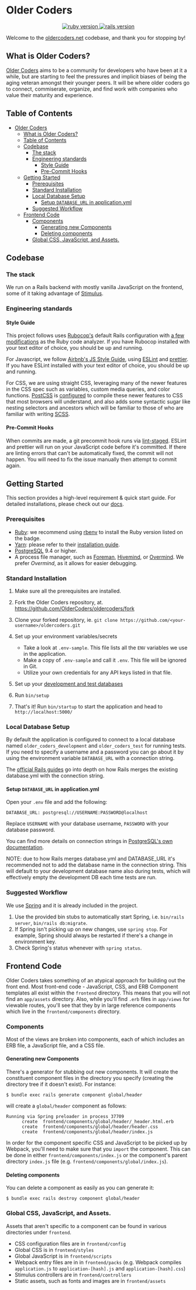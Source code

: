 # Older Coders

<p align="center">
  <a href="https://www.ruby-lang.org/en/">
    <img src="https://img.shields.io/badge/Ruby-v2.6.1-green.svg" alt="ruby version"/>
  </a>
  <a href="http://rubyonrails.org/">
    <img src="https://img.shields.io/badge/Rails-v6.0.0.rc1-brightgreen.svg" alt="rails version"/>
  </a>
</p>

Welcome to the [oldercoders.net](https://oldercoders.net) codebase, and thank you for stopping by!

## What is Older Coders?

[Older Coders](https://oldercoders.net) aims to be a community for developers who have been at it a while, but are starting to feel the pressures and implicit biases of being the aging veteran amongst their younger peers. It will be where older coders go to connect, commiserate, organize, and find work with companies who value their maturity and experience.

## Table of Contents

- [Older Coders](#older-coders)
  - [What is Older Coders?](#what-is-older-coders)
  - [Table of Contents](#table-of-contents)
  - [Codebase](#codebase)
    - [The stack](#the-stack)
    - [Engineering standards](#engineering-standards)
      - [Style Guide](#style-guide)
      - [Pre-Commit Hooks](#pre-commit-hooks)
  - [Getting Started](#getting-started)
    - [Prerequisites](#prerequisites)
    - [Standard Installation](#standard-installation)
    - [Local Database Setup](#local-database-setup)
      - [Setup `DATABASE_URL` in application.yml](#setup-databaseurl-in-applicationyml)
    - [Suggested Workflow](#suggested-workflow)
  - [Frontend Code](#frontend-code)
    - [Components](#components)
      - [Generating new Components](#generating-new-components)
      - [Deleting components](#deleting-components)
    - [Global CSS, JavaScript, and Assets.](#global-css-javascript-and-assets)

## Codebase

### The stack

We run on a Rails backend with mostly vanilla JavaScript on the frontend, some of it taking advantage of [Stimulus](https://stimulusjs.org).

### Engineering standards

#### Style Guide

This project follows uses [Rubocop's](https://github.com/bbatsov/rubocop) default Rails configuration with [a few modifications](https://github.com/OlderCoders/oldercoders/blob/master/.rubocop.yml) as the Ruby code analyzer. If you have Rubocop installed with your text editor of choice, you should be up and running.

For Javascript, we follow [Airbnb's JS Style Guide](https://github.com/airbnb/javascript), using [ESLint](https://eslint.org) and [prettier](https://github.com/prettier/prettier). If you have ESLint installed with your text editor of choice, you should be up and running. 

For CSS, we are using straight CSS, leveraging many of the newer features in the CSS spec such as variables, custom media queries, and color functions. [PostCSS](https://postcss.org) is [configured](https://github.com/OlderCoders/oldercoders/blob/master/postcss.config.js) to compile these newer features to CSS that most browsers will understand, and also adds some syntactic sugar like nesting selectors and ancestors which will be familiar to those of who are familiar with writing [SCSS](https://sass-lang.com).

#### Pre-Commit Hooks

When commits are made, a git precommit hook runs via [lint-staged](https://github.com/okonet/lint-staged). ESLint and prettier will run on your JavaScript code before it's committed. If there are linting errors that can't be automatically fixed, the commit will not happen. You will need to fix the issue manually then attempt to commit again.

## Getting Started

This section provides a high-level requirement & quick start guide. For detailed installations, please check out our [docs](http://docs.dev.to/installation).

### Prerequisites

- [Ruby](https://www.ruby-lang.org/en/): we recommend using [rbenv](https://github.com/rbenv/rbenv) to install the Ruby version listed on the badge.
- [Yarn](https://yarnpkg.com/): please refer to their [installation guide](https://yarnpkg.com/en/docs/install).
- [PostgreSQL](https://www.postgresql.org/) 9.4 or higher.
- A process file manager, such as [Foreman](https://github.com/ddollar/foreman), [Hivemind](https://github.com/DarthSim/hivemind), or [Overmind](https://github.com/DarthSim/overmind). We prefer *Overmind*, as it allows for easier debugging.

### Standard Installation

1. Make sure all the prerequisites are installed.
2. Fork the Older Coders repository, at. https://github.com/OlderCoders/oldercoders/fork
3. Clone your forked repository, ie. `git clone https://github.com/<your-username>/oldercoders.git`
4. Set up your environment variables/secrets

   - Take a look at `.env-sample`. This file lists all the `ENV` variables we use in the application.
   - Make a copy of `.env-sample` and call it `.env`. This file will be ignored in Git.
   - Utilize your own credentials for any API keys listed in that file.
  
5. Set up your [development and test databases](#local-database-setup)
6. Run `bin/setup`
7. That's it! Run `bin/startup` to start the application and head to `http://localhost:5000/`

### Local Database Setup

By default the application is configured to connect to a local database named `older_coders_development` and `older_coders_test` for running tests. If you need to specify a username and a password you can go about it by using the environment variable `DATABASE_URL` with a connection string.

The [official Rails guides](https://guides.rubyonrails.org/configuring.html#connection-preference) go into depth on how Rails merges the existing database.yml with the connection string.

#### Setup `DATABASE_URL` in application.yml

Open your `.env` file and add the following:

```
DATABASE_URL: postgresql://USERNAME:PASSWORD@localhost
```

Replace `USERNAME` with your database username, `PASSWORD` with your database password.

You can find more details on connection strings in [PostgreSQL's own documentation](https://www.postgresql.org/docs/10/static/libpq-connect.html#LIBPQ-CONNSTRING).

NOTE: due to how Rails merges database.yml and DATABASE_URL it's recommended not to add the database name in the connection string. This will default to your development database name also during tests, which will effectively empty the development DB each time tests are run.

### Suggested Workflow

We use [Spring](https://github.com/rails/spring) and it is already included in the project.

1.  Use the provided bin stubs to automatically start Spring, i.e. `bin/rails server`, `bin/rails db:migrate`.
2.  If Spring isn't picking up on new changes, use `spring stop`. For example, Spring should always be restarted if there's a change in environment key.
3.  Check Spring's status whenever with `spring status`.

## Frontend Code

Older Coders takes something of an atypical approach for building out the front end. Most front-end code - JavaScript, CSS, and ERB Component templates all exist within the `frontend` directory. This means that you will not find an `app/assets` directory. Also, while you'll find `.erb` files in `app/views` for viewable routes, you'll see that they by in large reference components which live in the `frontend/components` directory.

### Components

Most of the views are broken into components, each of which includes an ERB file, a JavaScript file, and a CSS file.

#### Generating new Components

There's a generator for stubbing out new components. It will create the constituent component files in the directory you specify (creating the directory tree if it doesn't exist). For instance:

```
$ bundle exec rails generate component global/header
```

will create a `global/header` component as follows:

```
Running via Spring preloader in process 37709
      create  frontend/components/global/header/_header.html.erb
      create  frontend/components/global/header/header.css
      create  frontend/components/global/header/index.js
```

In order for the component specific CSS and JavaScript to be picked up by Webpack, you'll need to make sure that you `import` the component. This can be done in either `frontend/components/index.js` or the component's parent directory `index.js` file (e.g. `frontend/components/global/index.js`).

#### Deleting components

You can delete a component as easily as you can generate it:

```
$ bundle exec rails destroy component global/header
```

### Global CSS, JavaScript, and Assets.

Assets that aren't specific to a component can be found in various directories under `frontend`.

- CSS configuration files are in `frontend/config`
- Global CSS is in `frontend/styles`
- Global JavaScript is in `frontend/scripts`
- Webpack entry files are in in `frontend/packs` (e.g. Webpack compiles `application.js` to `application-[hash].js` and `application-[hash].css`)
- Stimulus controllers are in `frontend/controllers`
- Static assets, such as fonts and images are in `frontend/assets`
